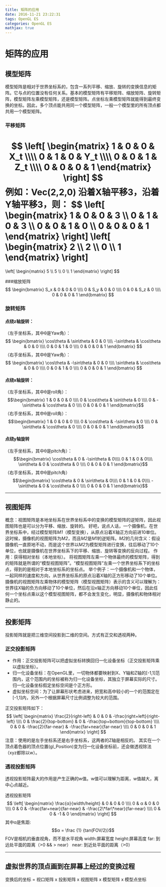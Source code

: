 ```yaml
---
title: 矩阵的应用
date: 2016-11-21 23:22:31
tags: OpenGL ES
categories: OpenGL ES
mathjax: true
---
```


# 矩阵的应用
## 模型矩阵
模型矩阵是相对于世界坐标系的，包含一系列平移、缩放、旋转的变换信息的矩阵。它与点的位置没有任何关系。基本的模型矩阵有平移矩阵、缩放矩阵、旋转矩阵，模型矩阵左乘模型矩阵，还是模型矩阵。点坐标左乘模型矩阵就能得到最终变换的坐标。因此，多个顶点能共用同一个模型矩阵，一般一个模型里的所有顶点都共用一个模型矩阵。
### 平移矩阵
$$
 \left[
 \begin{matrix}
   1 & 0 & 0 & X_t \\\\
   0 & 1 & 0 & Y_t \\\\
   0 & 0 & 1 & Z_t \\\\
   0 & 0 & 0 & 1
  \end{matrix}
  \right]
$$
例如：Vec(2,2,0) 沿着X轴平移3，沿着Y轴平移3，则：
$$
\left[
    \begin{matrix}
        1 & 0 & 0 & 3 \\\\
        0 & 1 & 0 & 3 \\\\
        0 & 0 & 1 & 0 \\\\
        0 & 0 & 0 & 1
    \end{matrix}
\right]
\left[
    \begin{matrix}
        2 \\\\
        2 \\\\
        0 \\\\
        1
    \end{matrix}
\right]
=
\left[
    \begin{matrix}
        5 \\\\
        5 \\\\
        0 \\\\
        1
    \end{matrix}
\right]
$$

###缩放矩阵
$$
\begin{bmatrix}
    S_x & 0 & 0 & 0 \\\\
    0 & S_y & 0 & 0 \\\\
    0 & 0 & S_z & 0 \\\\
    0 & 0 & 0 & 1
\end{bmatrix}
$$

### 旋转矩阵
#### 点绕z轴旋转：
（左手坐标系，其中θ是Yaw角）：
$$
\begin{bmatrix}
    \cos\theta & \sin\theta & 0 & 0 \\\\
    -\sin\theta & \cos\theta & 0 & 0 \\\\
    0 & 0 & 1 & 0 \\\\
    0 & 0 & 0 & 1
\end{bmatrix}
$$
（右手坐标系，其中θ是Yaw角）：
$$
\begin{bmatrix}
    \cos\theta & -\sin\theta & 0 & 0 \\\\
    \sin\theta & \cos\theta & 0 & 0 \\\\
    0 & 0 & 1 & 0 \\\\
    0 & 0 & 0 & 1
\end{bmatrix}
$$

#### 点绕x轴旋转：
（左手坐标系，其中θ是roll角）：
$$\begin{bmatrix}
    1 & 0 & 0 & 0 \\\\ 
    0 & \cos\theta & \sin\theta & 0 \\\\ 
    0 & -\sin\theta & \cos\theta & 0 \\\\
    0 & 0 & 0 & 1
\end{bmatrix}$$
（右手坐标系，其中θ是roll角）：
$$\begin{bmatrix}
    1 & 0 & 0 & 0 \\\\ 
    0 & \cos\theta & -\sin\theta & 0 \\\\ 
    0 & \sin\theta & \cos\theta & 0 \\\\
    0 & 0 & 0 & 1
\end{bmatrix}$$

#### 点绕y轴旋转
（左手坐标系，其中θ是pitch角）：
$$\begin{bmatrix}
    \cos\theta & 0 & -\sin\theta & 0\\\\
    0 & 1 & 0 & 0\\\\
    \sin\theta & 0 & \cos\theta & 0 \\\\
    0 & 0 & 0 & 1
\end{bmatrix}$$
（右手坐标系，其中θ是pitch角）
$$\begin{bmatrix}
    \cos\theta & 0 & \sin\theta & 0\\\\
    0 & 1 & 0 & 0\\\\
    -\sin\theta & 0 & \cos\theta & 0 \\\\
    0 & 0 & 0 & 1
\end{bmatrix}$$

***
## 视图矩阵
概念：视图矩阵是本地坐标系在世界坐标系中的变换的模型矩阵的逆矩阵，因此视图矩阵也是可以分为平移、缩放、旋转的。
好吧，说点人话，一个摄像机，在世界坐标系中，经过模型矩阵*M1*（模型变换），从原点沿着X轴正方向前进10单位。这时候，摄像机的视图矩阵为*M2*，而且*M2*是*M1*的逆矩阵。*M2*的几何含义：假设摄像机一直原地不动，而是这个世界以*M2*为模型矩阵进行变换，往后移动了10个单位，也就是摄像机在世界坐标系下的平移、缩放、旋转等变换的反向过程。
作用：获得相对坐标（本地坐标）。
将视图矩阵左乘一个物体最终的模型矩阵，得到的矩阵就是所谓的“模型视图矩阵”。“模型视图矩阵”左乘一个世界坐标系下的坐标点，得到的是相对于本地坐标系的坐标点。
举个例子：一个摄像机和一个物体，一起同样的速度和方向，从世界坐标系的原点沿着X轴的正方形移动了10个单位。摄像机的视图矩阵左乘物体的模型矩阵（模型视图矩阵）表示的含义可以理解为：世界往X轴的负方向移动了10个单位，然后在沿x轴正方向移动10个单位，因此任何一个坐标点乘以这个模型视图矩阵，都不会发生变化，明显，摄像机和物体相对静止的。


***
## 投影矩阵
投影矩阵就是把三维空间投影到二维的空间。方式有正交和透视两种。
### 正交投影矩阵
- 作用：正交投影矩阵可以把虚拟坐标转换回归一化设备坐标（正交投影矩阵乘以虚拟坐标）。
- 归一化设备坐标：在OpenGL里，一切物体都要映射到X、Y轴和Z轴的[-1,1]范围内，这个范围内的坐标被称为归一化设备坐标，其独立于屏幕实际的尺寸。归一化设备坐标假定坐标空间是个正方形。
- 虚拟坐标空间：为了让屏幕形状考虑进来，把宽和高中较小的一个的范围定在[-1,1]内，另外一个根据屏幕尺寸比例调整为较大的范围。

正交投影矩阵如下：
$$
 \left[
 \begin{matrix}
   \frac{2}{right-left} & 0 & 0 & -\frac{right+left}{right-left} \\\\
   0 & \frac{2}{top-bottom} & 0 & -\frac{top+bottom}{top-bottom} \\\\
   0 & 0 &  -\frac{2}{far-near} & -\frac{far+near}{far-near} \\\\
   0 & 0 & 0 & 1
  \end{matrix}
  \right]
$$
注意：使用的是左手坐标系还是右手坐标系，这两者的Z轴是相反的。
其实在一个顶点着色器的顶点位置(gl_Position)变为归一化设备坐标前，还会做透视除法（xyz都除以w）。

### 透视投影矩阵
透视投影矩阵最大的作用是产生正确的w值。w值可以理解为距离，w值越大，离中心点越近。

透视投影矩阵
$$
 \left[
 \begin{matrix}
   \frac{α}{width/height} & 0 & 0 & 0 \\\\
   0 & α & 0 & 0 \\\\
   0 & 0 & -\frac{far+near}{far-near} & -\frac{2\*far\*near}{far-near} \\\\
   0 & 0 & -1 & 0
  \end{matrix}
  \right]
$$
其中α是焦距:
$$α = \frac {1} {tan(FOV/2)}$$
FOV是相机的垂直视角，而不是水平视角
width:屏幕宽度
height:屏幕高度
far: 到远处平面的距离（>0 && > near）
near: 到近处平面的距离（>0）

***
## 虚拟世界的顶点画到在屏幕上经过的变换过程
变换后的坐标 = 视口矩阵 x 投影矩阵 x 视图矩阵 x 模型矩阵 x 模型点坐标
